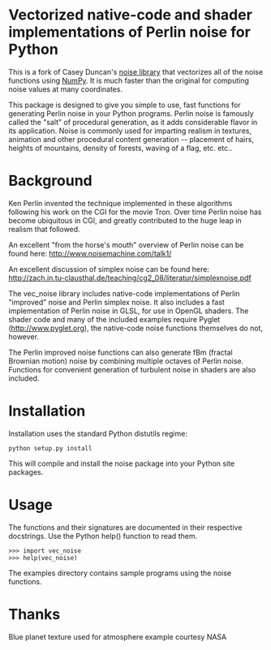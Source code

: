 # Vectorized native-code and shader implementations of Perlin noise for Python

This is a fork of Casey Duncan's [noise
library](https://github.com/caseman/noise) that vectorizes all of the noise
functions using [NumPy](http://www.numpy.org/). It is much faster than the
original for computing noise values at many coordinates.

This package is designed to give you simple to use, fast functions for
generating Perlin noise in your Python programs. Perlin noise is famously
called the "salt" of procedural generation, as it adds considerable flavor in
its application. Noise is commonly used for imparting realism in textures,
animation and other procedural content generation -- placement of hairs,
heights of mountains, density of forests, waving of a flag, etc. etc..

# Background

Ken Perlin invented the technique implemented in these algorithms following
his work on the CGI for the movie Tron. Over time Perlin noise has become
ubiquitous in CGI, and greatly contributed to the huge leap in realism that
followed.

An excellent "from the horse's mouth" overview of Perlin noise can be found
here: http://www.noisemachine.com/talk1/

An excellent discussion of simplex noise can be found here:
http://zach.in.tu-clausthal.de/teaching/cg2_08/literatur/simplexnoise.pdf

The vec_noise library includes native-code implementations of Perlin "improved"
noise and Perlin simplex noise. It also includes a fast implementation of
Perlin noise in GLSL, for use in OpenGL shaders. The shader code and many of
the included examples require Pyglet (http://www.pyglet.org), the native-code
noise functions themselves do not, however.

The Perlin improved noise functions can also generate fBm (fractal Brownian
motion) noise by combining multiple octaves of Perlin noise. Functions for
convenient generation of turbulent noise in shaders are also included.

# Installation

Installation uses the standard Python distutils regime:

```
python setup.py install
```

This will compile and install the noise package into your Python site
packages.

# Usage

The functions and their signatures are documented in their respective
docstrings.  Use the Python help() function to read them.

```
>>> import vec_noise
>>> help(vec_noise)
```

The examples directory contains sample programs using the noise functions.

# Thanks

Blue planet texture used for atmosphere example courtesy NASA
